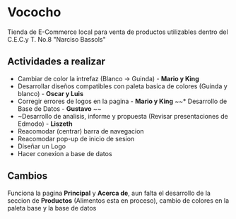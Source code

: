 # Vococho
Tienda de E-Commerce local para venta de productos utilizables dentro del C.E.C.y T. No.8 "Narciso Bassols"
## Actividades a realizar
* Cambiar de color la intrefaz (Blanco -> Guinda) - **Mario y King** 
* Desarrollar diseños compatibles con paleta basica de colores (Guinda y blanco) - **Oscar y Luis**
* Corregir errores de logos en la pagina - **Mario y King**
~~* Desarrollo de Base de Datos - **Gustavo**  ~~
* ~Desarrollo de analisis, informe y propuesta (Revisar presentaciones de Edmodo) - **Liszeth**
* Reacomodar (centrar) barra de navegacion
* Reacomodar pop-up de inicio de sesion
* Diseñar un Logo
* Hacer conexion a base de datos


## Cambios

Funciona la pagina **Principal** y **Acerca de**, aun falta el desarrollo de la seccion de **Productos** (Alimentos esta en proceso), cambio de colores en la paleta base y la base de datos
